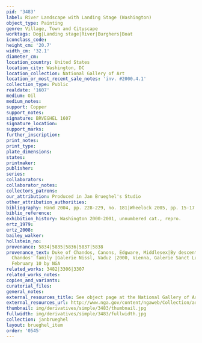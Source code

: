 ```yaml
---
pid: '3483'
label: River Landscape with Landing Stage (Washington)
object_type: Painting
genre: Village, Town and Cityscape
worktags: Dog|Landing stage|River|Burghers|Boat
iconclass_code:
height_cm: '20.7'
width_cm: '32.1'
diameter_cm:
location_country: United States
location_city: Washington, DC
location_collection: National Gallery of Art
location_or_most_recent_sale_notes: 'inv. #2000.4.1'
collection_type: Public
realdate: '1607'
medium: Oil
medium_notes:
support: Copper
support_notes:
signature: BRVEGHEL 1607
signature_location:
support_marks:
further_inscription:
print_notes:
print_type:
plate_dimensions:
states:
printmaker:
publisher:
series:
collaborators:
collaborator_notes:
collectors_patrons:
our_attribution: Produced in Jan Brueghel's Studio
other_attribution_authorities:
bibliography: Hand 2004, pp. 228-229, no. 181|Wheelock 2005, pp. 15-17
biblio_reference:
exhibition_history: Washington 2000-2001, unnumbered cat., repro.
ertz_1979:
ertz_2008:
bailey_walker:
hollstein_no:
provenance: 5834|5835|5836|5837|5838
provenance_text: Duke of Chandos, Canons, Edgware, Middlesex|By descent in Duke of
  Chandos' family |Galerie Nissl, Vaduz |2000, Vienna, Galerie Sanct Lucas, purchased
  February 10 by NGA
related_works: 3482|3306|3307
related_works_notes:
copies_and_variants:
curatorial_files:
general_notes:
external_resources_title: See object page at the National Gallery of Art website
external_resources_url: http://www.nga.gov/content/ngaweb/Collection/art-object-page.111124.html
thumbnail: img/derivatives/simple/3483/thumbnail.jpg
fullwidth: img/derivatives/simple/3483/fullwidth.jpg
collection: janbrueghel
layout: brueghel_item
order: '0545'
---
```

